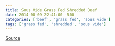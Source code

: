 ```yaml
---
title: Sous Vide Grass Fed Shredded Beef
date: 2014-08-09 22:41:00 -500
categories: ['beef', 'grass fed', 'sous vide']
tags: ['grass fed', 'shredded', 'sous vide']
---
```


[Source](http://nomnompaleo.com/post/17605565923/sous-vide-grass-fed-shredded-beef-chuck-roast)
